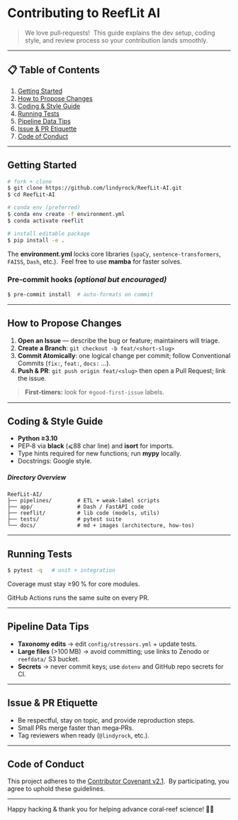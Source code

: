 # Contributing to **ReefLit AI**

> We love pull‑requests!  This guide explains the dev setup, coding style, and review process so your contribution lands smoothly.

---

## 📋 Table of Contents
1. [Getting Started](#getting-started)
2. [How to Propose Changes](#how-to-propose-changes)
3. [Coding & Style Guide](#coding--style-guide)
4. [Running Tests](#running-tests)
5. [Pipeline Data Tips](#pipeline-data-tips)
6. [Issue & PR Etiquette](#issue--pr-etiquette)
7. [Code of Conduct](#code-of-conduct)

---

## Getting Started

```bash
# fork + clone
$ git clone https://github.com/lindyrock/ReefLit-AI.git
$ cd ReefLit-AI

# conda env (preferred)
$ conda env create -f environment.yml
$ conda activate reeflit

# install editable package
$ pip install -e .
```

The **environment.yml** locks core libraries (`spaCy`, `sentence-transformers`, `FAISS`, `Dash`, etc.).  Feel free to use **mamba** for faster solves.

### Pre‑commit hooks *(optional but encouraged)*
```bash
$ pre-commit install  # auto‑formats on commit
```

---

## How to Propose Changes
1. **Open an Issue** — describe the bug or feature; maintainers will triage.  
2. **Create a Branch**: `git checkout -b feat/<short-slug>`  
3. **Commit Atomically**: one logical change per commit; follow Conventional Commits (`fix:`, `feat:`, `docs:` …).  
4. **Push & PR**: `git push origin feat/<slug>` then open a Pull Request; link the issue.

> **First‑timers:** look for ⭐︎`good-first-issue` labels.

---

## Coding & Style Guide
* **Python ≥3.10**  
* PEP‑8 via **black** (⩽88 char line) and **isort** for imports.  
* Type hints required for new functions; run **mypy** locally.  
* Docstrings: Google style.

##### Directory Overview
```
ReefLit-AI/
├── pipelines/        # ETL + weak‑label scripts
├── app/              # Dash / FastAPI code
├── reeflit/          # lib code (models, utils)
├── tests/            # pytest suite
└── docs/             # md + images (architecture, how‑tos)
```

---

## Running Tests
```bash
$ pytest -q   # unit + integration
```
Coverage must stay ≥90 % for core modules.

GitHub Actions runs the same suite on every PR.

---

## Pipeline Data Tips
* **Taxonomy edits** → edit `config/stressors.yml` + update tests.  
* **Large files** (>100 MB) → avoid committing; use links to Zenodo or `reefdata/` S3 bucket.  
* **Secrets** → never commit keys; use `dotenv` and GitHub repo secrets for CI.

---

## Issue & PR Etiquette
* Be respectful, stay on topic, and provide reproduction steps.  
* Small PRs merge faster than mega‑PRs.  
* Tag reviewers when ready (`@lindyrock`, etc.).

---

## Code of Conduct
This project adheres to the [Contributor Covenant v2.1](CODE_OF_CONDUCT.md).  By participating, you agree to uphold these guidelines.

---

Happy hacking & thank you for helping advance coral‑reef science! 🌊🪸

